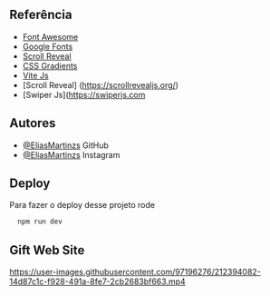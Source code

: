 
## Referência

 - [Font Awesome](https://fontawesome.com/)
 - [Google Fonts](https://fonts.google.com/)
 - [Scroll Reveal](https://scrollrevealjs.org/)
 - [CSS Gradients](https://cssgradient.io/)
 - [Vite Js](https://vitejs.dev/)
 - [Scroll Reveal] (https://scrollrevealjs.org/)
 - [Swiper Js](https://swiperjs.com
 
## Autores

- [@EliasMartinzs](https://github.com/EliasMartinzs) GitHub
- [@EliasMartinzs](https://www.instagram.com/eliasmartinzs/) Instagram


## Deploy

Para fazer o deploy desse projeto rode

```bash
  npm run dev
```


## Gift Web Site


https://user-images.githubusercontent.com/97196276/212394082-14d87c1c-f928-491a-8fe7-2cb2683bf663.mp4

